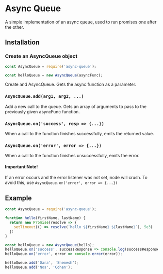 # Async Queue

A simple implementation of an async queue, used to run promises one after the other.

## Installation


### Create an AsyncQueue object
```javascript
const AsyncQueue = require('async-queue');

const helloQueue = new AsyncQueue(asyncFunc);
```

Create and AsyncQueue. Gets the async function as a parameter.

### `AsyncQueue.add(arg1, arg2, ...)`
Add a new call to the queue. 
Gets an array of arguments to pass to the previously given asyncFunc function.

### `AsyncQueue.on('success', resp => {...})`
When a call to the function finishes successfully, emits the returned value.

### `AsyncQueue.on('error', error => {...})`
When a call to the function finishes unsuccessfully, emits the error.

#### **Important Note!**
 
 If an error occurs and the error listener was not set, node will crush. To avoid this, use `AsyncQueue.on('error', error => {...})` 


## Example

```javascript
const AsyncQueue = require('async-queue');

function hello(firstName, lastName) {
  return new Promise(resolve => {
    setTimeout(() => resolve(`hello ${firstName} ${lastName}`), 5e3)
  })
}

const helloQueue = new AsyncQueue(hello);
helloQueue.on('success', successResponse => console.log(successResponse));
helloQueue.on('error', error => console.error(error));

helloQueue.add('Dana', 'Shemesh');
helloQueue.add('Noa', 'Cohen');

```
 